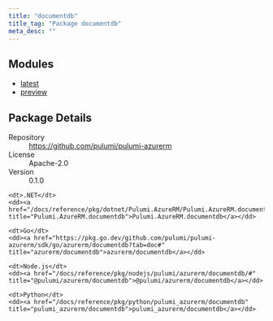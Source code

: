 ```yaml
---
title: "documentdb"
title_tag: "Package documentdb"
meta_desc: ""
---
```


<!-- WARNING: this file was generated by Pulumi Docs Generator. -->
<!-- Do not edit by hand unless you're certain you know what you are doing! -->



<h2 id="modules">Modules</h2>
<ul class="api">
    <li><a href="latest/" title="latest"><span class="symbol module"></span>latest</a></li>
    <li><a href="preview/" title="preview"><span class="symbol module"></span>preview</a></li>
</ul>

<h2 id="package-details">Package Details</h2>
<dl class="package-details">
	<dt>Repository</dt>
	<dd><a href="https://github.com/pulumi/pulumi-azurerm">https://github.com/pulumi/pulumi-azurerm</a></dd>
	<dt>License</dt>
	<dd>Apache-2.0</dd>
	<dt>Version</dt>
	<dd>0.1.0</dd>
</dl>



<dl class="tabular">

    <dt>.NET</dt>
    <dd><a href="/docs/reference/pkg/dotnet/Pulumi.AzureRM/Pulumi.AzureRM.documentdb.html" title="Pulumi.AzureRM.documentdb">Pulumi.AzureRM.documentdb</a></dd>

    <dt>Go</dt>
    <dd><a href="https://pkg.go.dev/github.com/pulumi/pulumi-azurerm/sdk/go/azurerm/documentdb?tab=doc#" title="azurerm/documentdb">azurerm/documentdb</a></dd>

    <dt>Node.js</dt>
    <dd><a href="/docs/reference/pkg/nodejs/pulumi/azurerm/documentdb/#" title="@pulumi/azurerm/documentdb">@pulumi/azurerm/documentdb</a></dd>

    <dt>Python</dt>
    <dd><a href="/docs/reference/pkg/python/pulumi_azurerm/documentdb" title="pulumi_azurerm/documentdb">pulumi_azurerm/documentdb</a></dd>

</dl>

